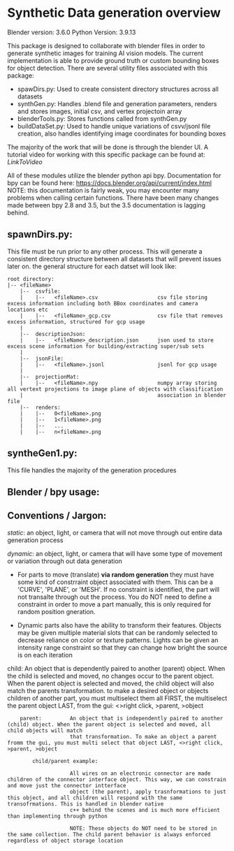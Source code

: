 # Synthetic Data generation overview

Blender version:    3.6.0
Python Version:     3.9.13

This package is designed to collaborate with blender files in order to generate synthetic images for training AI vision models. The current implementation
is able to provide ground truth or custom bounding boxes for object detection. There are several utility files associated with this package:
  * spawDirs.py:          Used to create consistent directory structures across all datasets
  * synthGen<x>.py:       Handles .blend file and generation parameters, renders and stores images, initial csv, and vertex projectoin array
  * blenderTools<x>.py:   Stores functions called from synthGen<x>.py
  * buildDataSet<x>.py:   Used to handle unique variations of csvv/jsonl file creation, also handles identifying image coordinates for bounding boxes

The majority of the work that will be done is through the blender UI. A tutorial video for working with this specific package can be found
at: _LinkToVideo_

All of these modules utilize the blender python api bpy. Documentation for bpy can be found here: https://docs.blender.org/api/current/index.html
NOTE: this documentation is fairly weak, you may encounter many problems when calling certain functions. There have been many changes made between bpy 2.8 and 3.5, but the 3.5 documentation is lagging behind.

## spawnDirs.py:

This file must be run prior to any other process. This will generate a consistent directory structure between all datasets that will prevent issues later on. the general structure for each datset will look like:

    root directory:
    |-- <fileName>
        |--  csvfile:
        |    |--   <fileName>.csv                   csv file storing excess information including both BBox coordinates and camera locations etc
        |    |--   <fileName>_gcp.csv               csv file that removes excess information, structured for gcp usage
        |   
        |--  descriptionJson:
        |    |--   <fileName>_description.json      json used to store excess scene information for building/extracting super/sub sets 
        |
        |--  jsonFile:
        |    |--   <fileName>.jsonl                 jsonl for gcp usage
        |
        |--  projectionMat:
        |    |--   <fileName>.npy                   numpy array storing all vertext projections to image plane of objects with classification
        |                                           association in blender file
        |--  renders:
        |    |--   0<fileName>.png
        |    |--   1<fileName>.png
        |    |--   ...
        |    |--   n<fileName>.png

## syntheGen1.py:
        
This file handles the majority of the generation procedures

## Blender / bpy usage:

## Conventions / Jargon:

_static_:   an object, light, or camera that will not move through out entire data generation process

_dynamic_:  an object, light, or camera that will have some type of movement or variation through out data generation

- For parts to move (translate) **via random generation** they must have some kind of constrraint object associated with them. This can be a 
'CURVE', 'PLANE', or 'MESH'. If no constraint is identified, the part will not transalte through out the process. You do NOT need to define a 
constraint in order to move a part manually, this is only required for random position gneration. 

- Dynamic parts also have the ability to transform their features. Objects may be given multiple material slots that can be randomly selected
    to decrease reliance on color or texture patterns. Lights can be given an intensity range constraint so that they can change how bright 
    the source is on each iteration

child:          An object that is dependently paired to another (parent) object. When the child is selected and moved, no changes occur to the
                parent object. When
                        the parent object is selected and moved, the child object will also match the parents transformation. to make a desired object or objects children
                        of another part, you must multiselect them all FIRST, the multiselect the parent object LAST, from the gui: <>right click, >parent, >object


        parent:         An object that is independently paired to another (child) object. When the parent object is selected and moved, all child objects will match 
                        that transformation. To make an object a parent fromm the gui, you must multi select that object LAST, <>right click, >parent, >object

            child/parent example:

                        All wires on an electronic connector are made children of the connector interface object. This way, we can constrain and move just the connector intterface
                        object (the parent), apply trasnformations to just this object, and all children will respond with the same transofrmations. This is handled in blender native
                        c++ behind the scenes and is much more efficient than implementing through python

                        NOTE: These objects do NOT need to be stored in the same collection. The child parent behavior is always enforced regardless of object storage location


